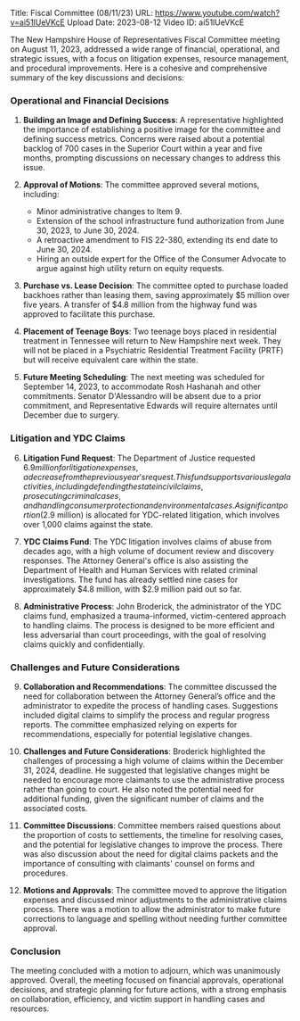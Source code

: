 Title: Fiscal Committee (08/11/23)
URL: https://www.youtube.com/watch?v=ai51lUeVKcE
Upload Date: 2023-08-12
Video ID: ai51lUeVKcE

The New Hampshire House of Representatives Fiscal Committee meeting on August 11, 2023, addressed a wide range of financial, operational, and strategic issues, with a focus on litigation expenses, resource management, and procedural improvements. Here is a cohesive and comprehensive summary of the key discussions and decisions:

### **Operational and Financial Decisions**
1. **Building an Image and Defining Success**: A representative highlighted the importance of establishing a positive image for the committee and defining success metrics. Concerns were raised about a potential backlog of 700 cases in the Superior Court within a year and five months, prompting discussions on necessary changes to address this issue.

2. **Approval of Motions**: The committee approved several motions, including:
   - Minor administrative changes to Item 9.
   - Extension of the school infrastructure fund authorization from June 30, 2023, to June 30, 2024.
   - A retroactive amendment to FIS 22-380, extending its end date to June 30, 2024.
   - Hiring an outside expert for the Office of the Consumer Advocate to argue against high utility return on equity requests.

3. **Purchase vs. Lease Decision**: The committee opted to purchase loaded backhoes rather than leasing them, saving approximately $5 million over five years. A transfer of $4.8 million from the highway fund was approved to facilitate this purchase.

4. **Placement of Teenage Boys**: Two teenage boys placed in residential treatment in Tennessee will return to New Hampshire next week. They will not be placed in a Psychiatric Residential Treatment Facility (PRTF) but will receive equivalent care within the state.

5. **Future Meeting Scheduling**: The next meeting was scheduled for September 14, 2023, to accommodate Rosh Hashanah and other commitments. Senator D'Alessandro will be absent due to a prior commitment, and Representative Edwards will require alternates until December due to surgery.

### **Litigation and YDC Claims**
6. **Litigation Fund Request**: The Department of Justice requested $6.9 million for litigation expenses, a decrease from the previous year's request. This fund supports various legal activities, including defending the state in civil claims, prosecuting criminal cases, and handling consumer protection and environmental cases. A significant portion ($2.9 million) is allocated for YDC-related litigation, which involves over 1,000 claims against the state.

7. **YDC Claims Fund**: The YDC litigation involves claims of abuse from decades ago, with a high volume of document review and discovery responses. The Attorney General's office is also assisting the Department of Health and Human Services with related criminal investigations. The fund has already settled nine cases for approximately $4.8 million, with $2.9 million paid out so far.

8. **Administrative Process**: John Broderick, the administrator of the YDC claims fund, emphasized a trauma-informed, victim-centered approach to handling claims. The process is designed to be more efficient and less adversarial than court proceedings, with the goal of resolving claims quickly and confidentially.

### **Challenges and Future Considerations**
9. **Collaboration and Recommendations**: The committee discussed the need for collaboration between the Attorney General’s office and the administrator to expedite the process of handling cases. Suggestions included digital claims to simplify the process and regular progress reports. The committee emphasized relying on experts for recommendations, especially for potential legislative changes.

10. **Challenges and Future Considerations**: Broderick highlighted the challenges of processing a high volume of claims within the December 31, 2024, deadline. He suggested that legislative changes might be needed to encourage more claimants to use the administrative process rather than going to court. He also noted the potential need for additional funding, given the significant number of claims and the associated costs.

11. **Committee Discussions**: Committee members raised questions about the proportion of costs to settlements, the timeline for resolving cases, and the potential for legislative changes to improve the process. There was also discussion about the need for digital claims packets and the importance of consulting with claimants' counsel on forms and procedures.

12. **Motions and Approvals**: The committee moved to approve the litigation expenses and discussed minor adjustments to the administrative claims process. There was a motion to allow the administrator to make future corrections to language and spelling without needing further committee approval.

### **Conclusion**
The meeting concluded with a motion to adjourn, which was unanimously approved. Overall, the meeting focused on financial approvals, operational decisions, and strategic planning for future actions, with a strong emphasis on collaboration, efficiency, and victim support in handling cases and resources.